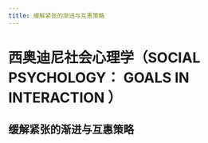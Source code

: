 ```yaml
---
title: 缓解紧张的渐进与互惠策略
---
```



# 西奥迪尼社会心理学（SOCIAL PSYCHOLOGY： GOALS IN INTERACTION ）
## 缓解紧张的渐进与互惠策略
